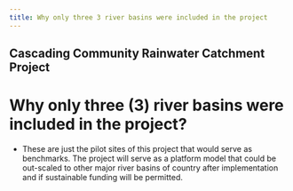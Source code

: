 ```yaml
---
title: Why only three 3 river basins were included in the project
---
```


## Cascading Community Rainwater Catchment Project

# Why only three (3) river basins were included in the project?


 - These are just the pilot sites of this project that would serve as benchmarks. The project will serve as a platform model that could be out-scaled to other major river basins of country after implementation and if sustainable funding will be permitted.
